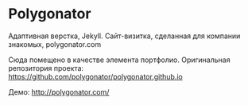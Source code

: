 # Polygonator

Адаптивная верстка, Jekyll. Сайт-визитка, сделанная для компании знакомых, polygonator.com

Сюда помещено в качестве элемента портфолио. Оригинальная репозитория проекта: https://github.com/polygonator/polygonator.github.io

Демо: http://polygonator.com/
